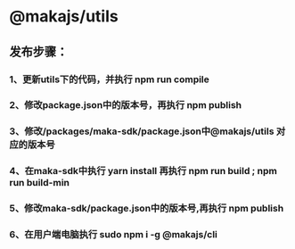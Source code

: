 # @makajs/utils

## 发布步骤：
### 1、更新utils下的代码，并执行 npm run compile
### 2、修改package.json中的版本号，再执行 npm publish 
### 3、修改/packages/maka-sdk/package.json中@makajs/utils 对应的版本号
### 4、在maka-sdk中执行 yarn install 再执行 npm run build ; npm run build-min
### 5、修改maka-sdk/package.json中的版本号,再执行 npm publish
### 6、在用户端电脑执行 sudo npm i -g @makajs/cli
